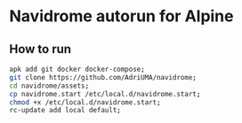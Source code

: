 # Navidrome autorun for Alpine

## How to run

```bash
apk add git docker docker-compose;
git clone https://github.com/AdriUMA/navidrome;
cd navidrome/assets;
cp navidrome.start /etc/local.d/navidrome.start;
chmod +x /etc/local.d/navidrome.start;
rc-update add local default;
```
